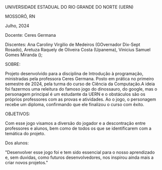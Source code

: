 
UNIVERSIDADE ESTADUAL DO RIO GRANDE DO NORTE (UERN)


MOSSORÓ, RN

Julho, 2024


Docente: 
Ceres Germana

Discentes:
Ana Caroliny Virgilio de Medeiros (GOvernador Dix-Sept Rosado),
Aretuza Raquely de Oliveira Costa (Upanema),
Vinicius Samuel Gomes Miranda ();


SOBRE:

Projeto desenvolvido para a disciplina de Introdução à programação, ministradas pela professora Ceres Germana. 
Posto em prática no primeiro semestre de 2024, pela turma do curso de Ciência da Computação.A ideia foi fazermos 
uma releitura do famoso jogo do dinossauro, do google, mas o personagem principal é um estudante da UERN e o obstáculos
são os próprios professores com as provas e atividades. Ao o jogo, o personagem recebe um diploma, confirmando que ele 
finalizou o curso com êxito.

OBJETIVOS:

Com esse jogo visamos a diversão do jogador e a descontração entre professores e alunos, bem como de todos os que se 
identificarem com a temática do projeto.


Dos alunos:

"Desenvolver esse jogo foi e tem sido essencial para o nosso aprendizado e, sem duvidas, como futuros desenvolvedores, 
nos inspirou ainda mais a criar novos projetos."
